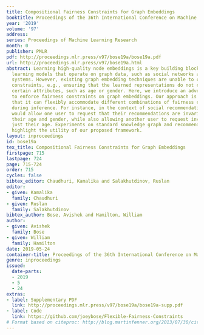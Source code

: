```yaml
---
title: Compositional Fairness Constraints for Graph Embeddings
booktitle: Proceedings of the 36th International Conference on Machine Learning
year: '2019'
volume: '97'
address: 
series: Proceedings of Machine Learning Research
month: 0
publisher: PMLR
pdf: http://proceedings.mlr.press/v97/bose19a/bose19a.pdf
url: http://proceedings.mlr.press/v97/bose19a.html
abstract: Learning high-quality node embeddings is a key building block for machine
  learning models that operate on graph data, such as social networks and recommender
  systems. However, existing graph embedding techniques are unable to cope with fairness
  constraints, e.g., ensuring that the learned representations do not correlate with
  certain attributes, such as age or gender. Here, we introduce an adversarial framework
  to enforce fairness constraints on graph embeddings. Our approach is <em>compositional</em>—meaning
  that it can flexibly accommodate different combinations of fairness constraints
  during inference. For instance, in the context of social recommendations, our framework
  would allow one user to request that their recommendations are invariant to both
  their age and gender, while also allowing another user to request invariance to
  just their age. Experiments on standard knowledge graph and recommender system benchmarks
  highlight the utility of our proposed framework.
layout: inproceedings
id: bose19a
tex_title: Compositional Fairness Constraints for Graph Embeddings
firstpage: 715
lastpage: 724
page: 715-724
order: 715
cycles: false
bibtex_editor: Chaudhuri, Kamalika and Salakhutdinov, Ruslan
editor:
- given: Kamalika
  family: Chaudhuri
- given: Ruslan
  family: Salakhutdinov
bibtex_author: Bose, Avishek and Hamilton, William
author:
- given: Avishek
  family: Bose
- given: William
  family: Hamilton
date: 2019-05-24
container-title: Proceedings of the 36th International Conference on Machine Learning
genre: inproceedings
issued:
  date-parts:
  - 2019
  - 5
  - 24
extras:
- label: Supplementary PDF
  link: http://proceedings.mlr.press/v97/bose19a/bose19a-supp.pdf
- label: Code
  link: https://github.com/joeybose/Flexible-Fairness-Constraints
# Format based on citeproc: http://blog.martinfenner.org/2013/07/30/citeproc-yaml-for-bibliographies/
---
```

